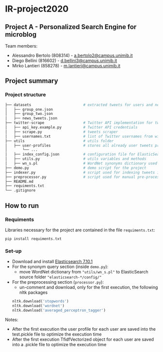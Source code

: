 # IR-project2020
## Project A - Personalized Search Engine for microblog
Team members:
- Alessandro Bertolo (808314) - a.bertolo2@campus.unimib.it
- Diego Bellini (816602) - d.bellini3@campus.unimib.it
- Mirko Lantieri (858278) - m.lantieri@campus.unimib.it

## Project summary
  
### Project structure
```bash
├── datasets                        # extracted tweets for users and news
│   ├── group_one.json
│   ├── group_two.json
│   ├── news_tweets.json
├── twitter-scrape                  # Twitter API implementation for tweets extraction
│   ├── api_key.example.py          # Twitter API credentials
│   ├── scrape.py                   # tweets scraper
│   ├── usernames.txt               # list of Twitter usernames from wich extract tweets
├── utils                           # utils folder
│   ├── user-profiles               # stores all already user tweets pre-processed for personalization in pickle files
│       └── ...
│   ├── index_config.json           # configuration file for ElasticSearch index creation
│   ├── utils.py                    # utils variables and methods
│   ├── wn_s.pl                     # WordNet synonyms dictionary used for synonyms queries in ElasticSearch
├── demo.py                         # demo script for the project
├── indexer.py                      # script used for indexing tweets in ElasticSearch
├── preprocessor.py                 # script used for manual pre-processing of tweets and query personalization phase
├── README.md
├── requiments.txt
└── .gitignore
```

## How to run
### Requiments
Libraries necessary for the project are contained in the file `requiments.txt`:
```
pip install requiments.txt
```

### Set-up
- Download and install [Elasticsearch 7.10.1](https://www.elastic.co/downloads/elasticsearch)
- For the synonym query section (inside `demo.py`):
    - move WordNet dictionary from `"utils/wn_s.pl"` to ElasticSearch source folder `"elasticsearch-*/config/"`
- For the preprocessing section (`processor.py`):
    - un-comment and download, only for the first execution, the following nltk packages
    ```python
    nltk.download('stopwords')
    nltk.download('wordnet')
    nltk.download('averaged_perceptron_tagger')
    ```


Notes:
- After the first execution the user profile for each user are saved into the test.pickle file to optimize the execution time
- After the first execution TfidfVectorized object for each user are saved into a .pickle file to optimize the execution time